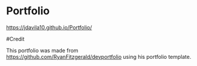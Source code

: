 # Portfolio
https://jdavila10.github.io/Portfolio/




#Credit

This portfolio was made from https://github.com/RyanFitzgerald/devportfolio using his portfolio template.
